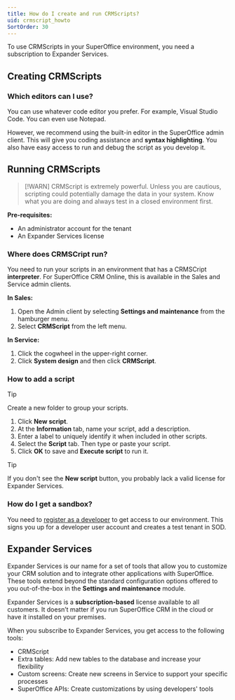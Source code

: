 ```yaml
---
title: How do I create and run CRMScripts?
uid: crmscript_howto
SortOrder: 30
---
```


To use CRMScripts in your SuperOffice environment, you need a subscription to Expander Services.

## Creating CRMScripts

### Which editors can I use?

You can use whatever code editor you prefer. For example, Visual Studio Code. You can even use Notepad.

However, we recommend using the built-in editor in the SuperOffice admin client. This will give you coding assistance and **syntax highlighting**. You also have easy access to run and debug the script as you develop it.

## Running CRMScripts

> [!WARN]
> CRMScript is extremely powerful. Unless you are cautious, scripting could potentially damage the data in your system. Know what you are doing and always test in a closed environment first.

**Pre-requisites:**

* An administrator account for the tenant
* An Expander Services license

### Where does CRMSCript run?

You need to run your scripts in an environment that has a CRMSCript **interpreter**.
For SuperOffice CRM Online, this is available in the Sales and Service admin clients.

**In Sales:**

1. Open the Admin client by selecting **Settings and maintenance** from the hamburger menu.
2. Select **CRMScript** from the left menu.

**In Service:**

1. Click the cogwheel in the upper-right corner.
2. Click **System design** and then click **CRMScript**.

### How to add a script

> [!TIP]
> Create a new folder to group your scripts.

1. Click **New script**.
2. At the **Information** tab, name your script, add a description.
3. Enter a label to uniquely identify it when included in other scripts.
4. Select the **Script** tab. Then type or paste your script.
5. Click **OK** to save and **Execute script** to run it.

> [!TIP]
> If you don't see the **New script** button, you probably lack a valid license for Expander Services.

### How do I get a sandbox?

You need to [register as a developer](https://community.superoffice.com/en/developer/create-apps/resources/developer-registration/) to get access to our environment.
This signs you up for a developer user account and creates a test tenant in SOD.

## Expander Services

Expander Services is our name for a set of tools that allow you to customize your CRM solution and to integrate other applications with SuperOffice. These tools extend beyond the standard configuration options offered to you out-of-the-box in the **Settings and maintenance** module.

Expander Services is a **subscription-based** license available to all customers. It doesn’t matter if you run SuperOffice CRM in the cloud or have it installed on your premises.

When you subscribe to Expander Services, you get access to the following tools:

* CRMScript
* Extra tables: Add new tables to the database and increase your flexibility
* Custom screens: Create new screens in Service to support your specific processes
* SuperOffice APIs: Create customizations by using developers' tools
